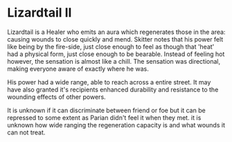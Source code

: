 # Lizardtail II
Lizardtail is a Healer who emits an aura which regenerates those in the area: causing wounds to close quickly and mend. Skitter notes that his power felt like being by the fire-side, just close enough to feel as though that 'heat' had a physical form, just close enough to be bearable. Instead of feeling hot however, the sensation is almost like a chill. The sensation was directional, making everyone aware of exactly where he was.

His power had a wide range, able to reach across a entire street. It may have also granted it's recipients enhanced durability and resistance to the wounding effects of other powers.

It is unknown if it can discriminate between friend or foe but it can be repressed to some extent as Parian didn't feel it when they met. it is unknown how wide ranging the regeneration capacity is and what wounds it can not treat.
